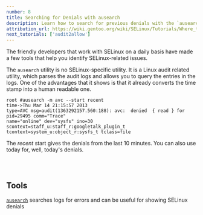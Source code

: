 ```yaml
---
number: 8
title: Searching for Denials with ausearch
description: Learn how to search for previous denials with the `ausearch` tool
attribution_url: https://wiki.gentoo.org/wiki/SELinux/Tutorials/Where_to_find_SELinux_permission_denial_details
next_tutorials: ['audit2allow']
---
```


The friendly developers that work with SELinux on a daily basis have made a few tools that help you
identify SELinux-related issues.

The `ausearch` utility is no SELinux-specific utility. It is a Linux audit related utility, which
parses the audit logs and allows you to query the entries in the logs. One of the advantages that it
shows is that it already converts the time stamp into a human readable one.

```
root #ausearch -m avc --start recent
time->Thu Mar 14 21:15:57 2013
type=AVC msg=audit(1363292157.560:188): avc:  denied  { read } for  pid=29495 comm="Trace"
name="online" dev="sysfs" ino=30 scontext=staff_u:staff_r:googletalk_plugin_t
tcontext=system_u:object_r:sysfs_t tclass=file
```

The _recent_ start gives the denials from the last 10 minutes. You can also use today for, well,
today's denials.

<p style="padding-top:30px">
  <h2>Tools</h2>
</p>

[`ausearch`](https://linux.die.net/man/8/ausearch) searches logs for errors and can be useful for
showing SELinux denials
